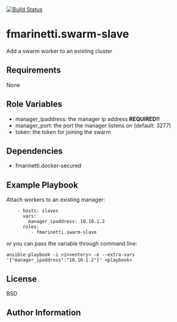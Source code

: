 [![Build Status](https://travis-ci.com/fabiomarinetti/fmarinetti.swarm-slave.svg?branch=master)](https://travis-ci.com/fabiomarinetti/fmarinetti.swarm-slave)

fmarinetti.swarm-slave
=========

Add a swarm worker to an existing cluster

Requirements
------------

None

Role Variables
--------------

- manager_ipaddress: the manager ip address **REQUIRED!!**
- manager_port: the port the manager listens on (default: 3277)
- token: the token for joining the swarm

Dependencies
------------

- fmarinetti.docker-secured

Example Playbook
----------------

Attach workers to an existing manager:
```
    - hosts: slaves
      vars: 
        manager_ipaddress: 10.10.1.2
      roles:
         - fmarinetti.swarm-slave
```

or you can pass the variable through command line:

```
ansible-playbook -i <inventory> -e --extra-vars '{"manager_ipaddress":"10.10.1.2"}' <playbook>
```
License
-------

BSD

Author Information
------------------
